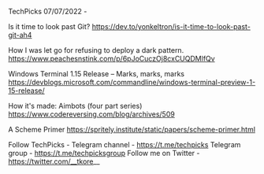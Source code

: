 TechPicks 07/07/2022 -

Is it time to look past Git?
https://dev.to/yonkeltron/is-it-time-to-look-past-git-ah4

How I was let go for refusing to deploy a dark pattern.
https://www.peachesnstink.com/p/6pJoCuczOj8cxCUQDMlfQv

Windows Terminal 1.15 Release – Marks, marks, marks
https://devblogs.microsoft.com/commandline/windows-terminal-preview-1-15-release/

How it's made: Aimbots (four part series)
https://www.codereversing.com/blog/archives/509

A Scheme Primer
https://spritely.institute/static/papers/scheme-primer.html

Follow TechPicks -
Telegram channel - https://t.me/techpicks
Telegram group - https://t.me/techpicksgroup
Follow me on Twitter - https://twitter.com/__tkore__